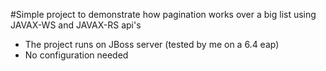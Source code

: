 #Simple project to demonstrate how pagination works over a big list using JAVAX-WS and JAVAX-RS api's
- The project runs on JBoss server (tested by me on a 6.4 eap) 
- No configuration needed